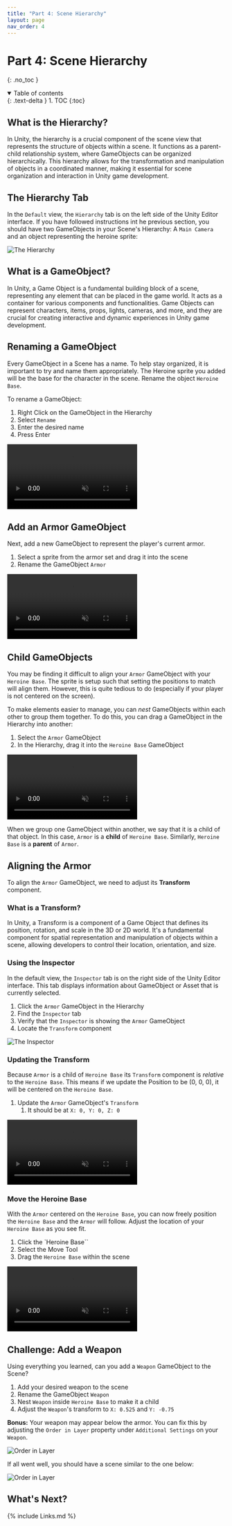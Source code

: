 ```yaml
---
title: "Part 4: Scene Hierarchy"
layout: page
nav_order: 4
---
```


# Part 4: Scene Hierarchy
{: .no_toc }



<details open markdown="block">
  <summary>
    Table of contents
  </summary>
  {: .text-delta }
1. TOC
{:toc}
</details>

## What is the Hierarchy?

In Unity, the hierarchy is a crucial component of the scene view that represents
the structure of objects within a scene. It functions as a parent-child
relationship system, where GameObjects can be organized hierarchically. This
hierarchy allows for the transformation and manipulation of objects in a
coordinated manner, making it essential for scene organization and interaction
in Unity game development.


## The Hierarchy Tab

In the `Default` view, the `Hierarchy` tab is on the left side of the Unity Editor interface. If you have followed instructions int he previous section, you should have two GameObjects in your Scene's Hierarchy: A `Main Camera` and an object representing the heroine sprite:

![The Hierarchy](../imgs/04/01-hierarchy.png)

## What is a GameObject?

In Unity, a Game Object is a fundamental building block of a scene, representing
any element that can be placed in the game world. It acts as a container for
various components and functionalities. Game Objects can represent characters,
items, props, lights, cameras, and more, and they are crucial for creating
interactive and dynamic experiences in Unity game development.

## Renaming a GameObject

Every GameObject in a Scene has a name. To help stay organized, it is important
to try and name them appropriately. The Heroine sprite you added will be the base for the character in the scene. Rename the object `Heroine Base`.

To rename a GameObject:

1. Right Click on the GameObject in the Hierarchy
2. Select `Rename`
3. Enter the desired name
4. Press Enter

<video autoplay loop muted style="max-width:700px">
  <source src="../imgs/04/02-renaming-a-gameobject.webm" type="video/webm">
</video>

## Add an Armor GameObject

Next, add a new GameObject to represent the player's current armor.

1. Select a sprite from the armor set and drag it into the scene
2. Rename the GameObject `Armor`


<video autoplay loop muted style="max-width:700px">
  <source src="../imgs/04/03-add-armor-game-object.webm" type="video/webm">
</video>

## Child GameObjects

You may be finding it difficult to align your `Armor` GameObject with your
`Heroine Base`. The sprite is setup such that setting the positions to match
will align them. However, this is quite tedious to do (especially if your player
is not centered on the screen).

To make elements easier to manage, you can *nest* GameObjects within each other to group them together. To do this, you can drag a GameObject in the Hierarchy into another:

1. Select the `Armor` GameObject
2. In the Hierarchy, drag it into the `Heroine Base` GameObject

<video autoplay loop muted style="max-width:700px">
  <source src="../imgs/04/04-nest-game-object.webm" type="video/webm">
</video>

When we group one GameObject within another, we say that it is a child of that object. In this case, `Armor` is a **child** of `Heroine Base`. Similarly, `Heroine Base` is a **parent** of `Armor`.

## Aligning the Armor

To align the `Armor` GameObject, we need to adjust its **Transform** component.

### What is a Transform?

In Unity, a Transform is a component of a Game Object that defines its position,
rotation, and scale in the 3D or 2D world. It's a fundamental component for
spatial representation and manipulation of objects within a scene, allowing
developers to control their location, orientation, and size.

### Using the Inspector

In the default view, the `Inspector` tab is on the right side of the Unity
Editor interface. This tab displays information about GameObject or Asset that
is currently selected.

1. Click the `Armor` GameObject in the Hierarchy
2. Find the `Inspector` tab
3. Verify that the `Inspector` is showing the `Armor` GameObject
4. Locate the `Transform` component

![The Inspector](../imgs/04/05-inspect-armor.png)

### Updating the Transform

Because `Armor` is a child of `Heroine Base` its `Transform` component is *relative* to the `Heroine Base`. This means if we update the Position to be (0, 0, 0), it will be centered on the `Heroine Base`.

1. Update the `Armor` GameObject's `Transform`
   1. It should be at `X: 0, Y: 0, Z: 0`

<video autoplay loop muted style="max-width:700px">
  <source src="../imgs/04/06-align-armor.webm" type="video/webm">
</video>

### Move the Heroine Base

With the `Armor` centered on the `Heroine Base`, you can now freely position the `Heroine Base` and the `Armor` will follow. Adjust the location of your `Heroine Base` as you see fit.

1. Click the `Heroine Base``
2. Select the Move Tool
3. Drag the `Heroine Base` within the scene

<video autoplay loop muted style="max-width:700px">
  <source src="../imgs/04/07-move-heroine-base.webm" type="video/webm">
</video>


## Challenge: Add a Weapon

Using everything you learned, can you add a `Weapon` GameObject to the Scene?

1. Add your desired weapon to the scene
2. Rename the GameObject `Weapon`
3. Nest `Weapon` inside `Heroine Base` to make it a child
4. Adjust the `Weapon`'s transform to `X: 0.525` and `Y: -0.75`

**Bonus:** Your weapon may appear below the armor. You can fix this by adjusting
the `Order in Layer` property under `Additional Settings` on your `Weapon`.

![Order in Layer](../imgs/04/08-order-in-layer.png)

If all went well, you should have a scene similar to the one below:

![Order in Layer](../imgs/04/09-challenge-complete.png)

## What's Next?

{% include Links.md %}